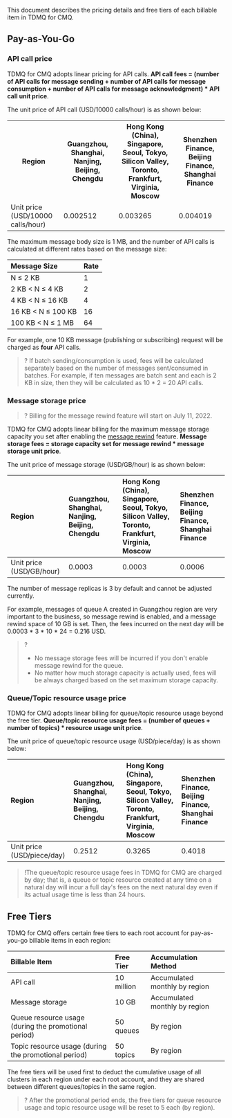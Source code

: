 This document describes the pricing details and free tiers of each billable item in TDMQ for CMQ.

## Pay-as-You-Go

[](id:API)
### API call price

TDMQ for CMQ adopts linear pricing for API calls. **API call fees = (number of API calls for message sending + number of API calls for message consumption + number of API calls for message acknowledgment) * API call unit price**.

The unit price of API call (USD/10000 calls/hour) is as shown below:

<table><tr>
<th rowspan="2"><nobr>Region</nobr></th>
</tr><tr>
<th>Guangzhou, Shanghai, Nanjing, Beijing, Chengdu</th>
<th>Hong Kong (China), Singapore, Seoul, Tokyo, Silicon Valley, Toronto, Frankfurt, Virginia, Moscow</th>
<th>Shenzhen Finance, Beijing Finance, Shanghai Finance</th>
</tr><tr>
<td>Unit price (USD/10000 calls/hour)</td>
<td>0.002512</td>
<td>0.003265</td>
<td>0.004019</td>
</tr>
</table>


The maximum message body size is 1 MB, and the number of API calls is calculated at different rates based on the message size:

| Message Size | Rate |
| :--------------- | :--- |
| N ≤ 2 KB          | 1    |
| 2 KB < N ≤ 4 KB    | 2    |
| 4 KB < N ≤ 16 KB   | 4    |
| 16 KB < N ≤ 100 KB | 16   |
| 100 KB < N ≤ 1 MB  | 64   |

For example, one 10 KB message (publishing or subscribing) request will be charged as **four** API calls.

>? If batch sending/consumption is used, fees will be calculated separately based on the number of messages sent/consumed in batches. For example, if ten messages are batch sent and each is 2 KB in size, then they will be calculated as 10 * 2 = 20 API calls.


[](id:msg)
### Message storage price

>? Billing for the message rewind feature will start on July 11, 2022.

TDMQ for CMQ adopts linear billing for the maximum message storage capacity you set after enabling the [message rewind](https://intl.cloud.tencent.com/document/product/1111/42997) feature. **Message storage fees = storage capacity set for message rewind * message storage unit price**.

The unit price of message storage (USD/GB/hour) is as shown below:

| Region | Guangzhou, Shanghai, Nanjing, Beijing, Chengdu | Hong Kong (China), Singapore, Seoul, Tokyo, Silicon Valley, Toronto, Frankfurt, Virginia, Moscow | Shenzhen Finance, Beijing Finance, Shanghai Finance |
| :------------------- | :--------------------------- | :----------------------------------------------------------- | :--------------------------- |
| Unit price (USD/GB/hour) | 0.0003                       | 0.0003                                         | 0.0006             |

The number of message replicas is 3 by default and cannot be adjusted currently.

For example, messages of queue A created in Guangzhou region are very important to the business, so message rewind is enabled, and a message rewind space of 10 GB is set. Then, the fees incurred on the next day will be 0.0003 * 3 * 10 * 24 = 0.216 USD.

>?
>- No message storage fees will be incurred if you don't enable message rewind for the queue.
>- No matter how much storage capacity is actually used, fees will be always charged based on the set maximum storage capacity.


[](id:resource)
### Queue/Topic resource usage price

TDMQ for CMQ adopts linear billing for queue/topic resource usage beyond the free tier. **Queue/topic resource usage fees = (number of queues + number of topics) * resource usage unit price**.

The unit price of queue/topic resource usage (USD/piece/day) is as shown below:

| Region | Guangzhou, Shanghai, Nanjing, Beijing, Chengdu | Hong Kong (China), Singapore, Seoul, Tokyo, Silicon Valley, Toronto, Frankfurt, Virginia, Moscow | Shenzhen Finance, Beijing Finance, Shanghai Finance |
| :----------------- | :--------------------------- | :----------------------------------------------------------- | :--------------------------- |
| Unit price (USD/piece/day) | 0.2512                       | 0.3265                                                       | 0.4018                       |

>!The queue/topic resource usage fees in TDMQ for CMQ are charged by day; that is, a queue or topic resource created at any time on a natural day will incur a full day's fees on the next natural day even if its actual usage time is less than 24 hours.


## Free Tiers

TDMQ for CMQ offers certain free tiers to each root account for pay-as-you-go billable items in each region:

| Billable Item           | Free Tier | Accumulation Method       |
| :--------------------------- | :------- | :------------- |
| API call          | 10 million | Accumulated monthly by region |
| Message storage         | 10 GB      | Accumulated monthly by region |
| Queue resource usage (during the promotional period) | 50 queues | By region |
| Topic resource usage (during the promotional period) | 50 topics | By region |

The free tiers will be used first to deduct the cumulative usage of all clusters in each region under each root account, and they are shared between different queues/topics in the same region.

>? After the promotional period ends, the free tiers for queue resource usage and topic resource usage will be reset to 5 each (by region).

